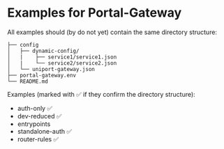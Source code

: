 Examples for Portal-Gateway
===

All examples should (by do not yet) contain the same directory structure:

```
├── config
│   ├── dynamic-config/
│   |    ├── service1/service1.json
│   |    └── service2/service2.json
│   └── uniport-gateway.json
├── portal-gateway.env
└── README.md
```

Examples (marked with ✅ if they confirm the directory structure):

- auth-only ✅
- dev-reduced ✅
- entrypoints
- standalone-auth ✅
- router-rules ✅
